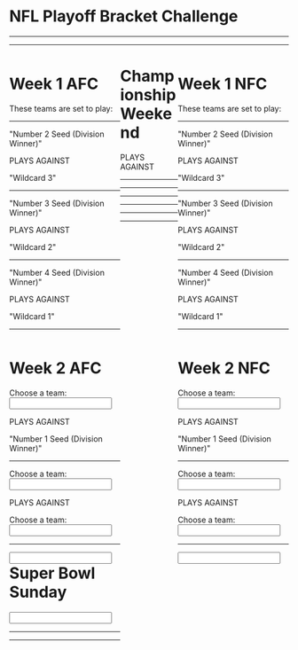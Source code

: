 
<html>
    <head>
   <title>NFL Playoff Bracket Challenge</title>
       <h1> NFL Playoff Bracket Challenge </h1>
        <hr /><hr />
        </head>
    <body>
<div class = "AFC">
    <h1>Week 1 AFC</h1>
    <p>These teams are set to play:</p>
    <hr />
    <p>"Number 2 Seed (Division Winner)"</p>
    <p>PLAYS AGAINST</p>
    <p>"Wildcard 3"</p>
    <hr />
    <p> "Number 3 Seed (Division Winner)"</p>
    <p>PLAYS AGAINST</p>
    <p>"Wildcard 2"</p>
    <hr />
    <p> "Number 4 Seed (Division Winner)"</p>
    <p>PLAYS AGAINST</p>
       <p>"Wildcard 1"</p>
       <hr />
       </div>

<div class = "NFC">
    <h1>Week 1 NFC</h1>
    <p>These teams are set to play:</p>
    <hr />
    <p>"Number 2 Seed (Division Winner)"</p>
    <p>PLAYS AGAINST</p>
    <p>"Wildcard 3"</p>
    <hr />
    <p> "Number 3 Seed (Division Winner)"</p>
    <p>PLAYS AGAINST</p>
    <p>"Wildcard 2"</p>
    <hr />
    <p> "Number 4 Seed (Division Winner)"</p>
    <p>PLAYS AGAINST</p>
       <p>"Wildcard 1"</p>
        <hr />
       </div>

<div class = "AFC">
    <h1>Week 2 AFC</h1>
<label>Choose a team:</label>
 <input id ="Week 2 AFC" type="text" list="AFC Teams a"/>
 <datalist id="AFC Teams a">
<option value="Number 4 Seed">
<option value="Wildcard 1">
</datalist>
<p>PLAYS AGAINST</p>
<p>"Number 1 Seed (Division Winner)"</p>
    <hr />
 <label>Choose a team:</label>
 <input id ="Week 2 AFC" type="text" list="AFC Teams b"/>
 <datalist id="AFC Teams b">
<option value="Number 2 Seed">
<option value="Wildcard 3">
</datalist>
 <p>PLAYS AGAINST</p>
 <label>Choose a team:</label>
 <input id ="Week 2 AFC" type="text" list="AFC Teams c"/>
 <datalist id="AFC Teams c">
<option value="Number 3 Seed">
<option value="Wildcard 2">
</datalist>
    <hr />
    </div>

<div class = "NFC">
       <h1>Week 2 NFC</h1>
<label>Choose a team:</label>
 <input id ="Week 2 NFC" type="text" list="NFC Teams a"/>
 <datalist id="NFC Teams a">
<option value="Number 4 Seed">
<option value="Wildcard 1"> 
</datalist>
<p>PLAYS AGAINST</p>
<p>"Number 1 Seed (Division Winner)"</p>
    <hr />
 <label>Choose a team:</label>
       <input id ="Week 2 NFC" type="text" list="NFC Teams b"/>
 <datalist id="NFC Teams b">
<option value="Number 2 Seed">
<option value="Wildcard 3">
</datalist>
 <p>PLAYS AGAINST</p>
 <label>Choose a team:</label>
 <input id ="Week 2 NFC" type="text" list="NFC Teams c"/>
 <datalist id="NFC Teams c">
<option value="Number 3 Seed">
<option value="Wildcard 2">
</datalist>
    <hr />
    </div>

 
<h1>Championship Weekend</h1>

<p class= "ChampWeek">
    <div class="AFCCW">
    <input id="Championship Weekend" type="text" list="AFC Championship Contenders"/>
 <datalist id="AFC Championship Contenders">
<option value="Lower Seed Winner">
<option value="Higher Seed Winner">
</datalist>
</div>

 PLAYS AGAINST
 
<div class="NFCCW">
<input id="Championship Weekend" type="text" list="NFC Championship Contenders"/>
 <datalist id="NFC Championship Contenders">
<option value="Lower Seed Winner">
<option value="Higher Seed Winner">
</datalist>
    </div>
<hr />
    </p>
<div class="hr">
<hr /><hr /><hr /><hr /><hr />
</div>
    
<div class="SBS">
<h1>Super Bowl Sunday</h1>
<input id="Super Bowl Sunday" type="text" list="Championship Teams"/>
 <datalist id="Championship Teams">
<option value="AFC Champions">
<option value="NFC Champions">
</datalist>
<hr /><hr />

</div>

</body>

<style>
        h1{
text_align:middle;
}


body{

}



p.ChampWeek{
float:right;
    
}
div.AFC{
float:left;
width:200px    
}

div.AFCCW{
float: left;
width:200px
}

div.NFCCW{
float:right;
width:200px
}

div.NFC{
float:right;
width:200px
}

div.SBS{
width:200px
}
</script>
</html>